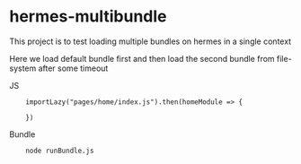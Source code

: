# hermes-multibundle


This project is to test loading multiple bundles on hermes in a single context

Here we load default bundle first and then load the second bundle from file-system after some timeout

JS
```
    importLazy("pages/home/index.js").then(homeModule => {
      
    })
```

Bundle
```
    node runBundle.js
```

